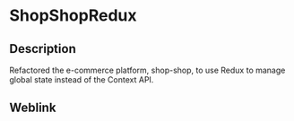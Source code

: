 # ShopShopRedux

## Description
Refactored the e-commerce platform, shop-shop, to use Redux to manage global state instead of the Context API.

## Weblink

